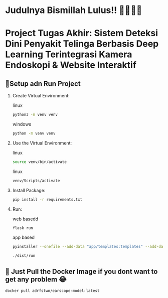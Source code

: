 # Judulnya Bismillah Lulus!! 👨‍🎓👨‍🎓

# Project Tugas Akhir: Sistem Deteksi Dini Penyakit Telinga Berbasis Deep Learning Terintegrasi Kamera Endoskopi & Website Interaktif

## 🔆Setup adn Run Project

1. Create Virtual Environment:

    linux
    ```bash
    python3 -m venv venv
    ```
    windows
    ```bash
    python -m venv venv
    ```
1. Use the Virtual Environment:

    linux
    ```bash
    source venv/bin/activate
    ```
    linux
    ```bash
    venv/Scripts/activate
    ```
3. Install Package:
    ```bash
    pip install -r requirements.txt
    ```
2. Run:

    web basedd
    ```bash
    flask run
    ```
    app based
    ```bash
    pyinstaller --onefile --add-data "app/templates:templates" --add-data "app/static:static" --add-data "config.py:." run.py
    ```
    ```bash
    ./dist/run
    ```


## 🔆 Just Pull the Docker Image if you dont want to get any problem 😂

```bash
docker pull adrfstwn/earscope-model:latest
```
